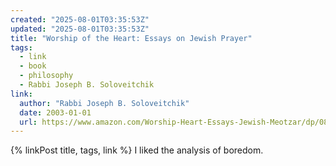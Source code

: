 ```yaml
---
created: "2025-08-01T03:35:53Z"
updated: "2025-08-01T03:35:53Z"
title: "Worship of the Heart: Essays on Jewish Prayer"
tags:
  - link
  - book
  - philosophy
  - Rabbi Joseph B. Soloveitchik
link:
  author: "Rabbi Joseph B. Soloveitchik"
  date: 2003-01-01
  url: https://www.amazon.com/Worship-Heart-Essays-Jewish-Meotzar/dp/0881257710
---
```


{% linkPost title, tags, link %} I liked the analysis of boredom.
